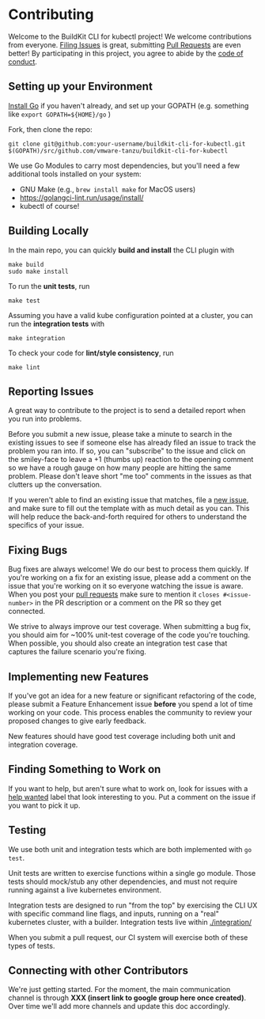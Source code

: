 # Contributing

Welcome to the BuildKit CLI for kubectl project!  We welcome contributions from everyone.  [Filing Issues](https://github.cm/vmware-tanzu/buildkit-cli-for-kubectl/issues/new) is great, submitting [Pull Requests](https://github.cm/vmware-tanzu/buildkit-cli-for-kubectl/pulls) are even better!  By participating in this project, you agree to abide by the [code of conduct](CODE-OF-CONDUCT.md).

## Setting up your Environment

[Install Go](https://golang.org/dl/) if you haven't already, and set up your GOPATH (e.g. something like `export GOPATH=${HOME}/go` )

Fork, then clone the repo:

    git clone git@github.com:your-username/buildkit-cli-for-kubectl.git $(GOPATH)/src/github.com/vmware-tanzu/buildkit-cli-for-kubectl

We use Go Modules to carry most dependencies, but you'll need a few additional tools installed on your system:

* GNU Make (e.g., `brew install make` for MacOS users)
* https://golangci-lint.run/usage/install/
* kubectl of course!

## Building Locally

In the main repo, you can quickly **build and install** the CLI plugin with

```
make build
sudo make install
```

To run the **unit tests**, run
```
make test
```

Assuming you have a valid kube configuration pointed at a cluster, you can run the **integration tests** with
```
make integration
```

To check your code for **lint/style consistency**, run
```
make lint
```

## Reporting Issues

A great way to contribute to the project is to send a detailed report when you run into problems.

Before you submit a new issue, please take a minute to search in the existing issues to see if someone else has already filed an issue to track the problem you ran into.  If so, you can "subscribe" to the issue and click on the smiley-face to leave a +1 (thumbs up) reaction to the opening comment so we have a rough gauge on how many people are hitting the same problem.  Please don't leave short "me too" comments in the issues as that clutters up the conversation.

If you weren't able to find an existing issue that matches, file a [new issue](https://github.cm/vmware-tanzu/buildkit-cli-for-kubectl/issues/new), and make sure to fill out the template with as much detail as you can.  This will help reduce the back-and-forth required for others to understand the specifics of your issue.

## Fixing Bugs

Bug fixes are always welcome!  We do our best to process them quickly.  If you're working on a fix for an existing issue, please add a comment on the issue that you're working on it so everyone watching the issue is aware.  When you post your [pull requests](https://github.cm/vmware-tanzu/buildkit-cli-for-kubectl/pulls) make sure to mention it `closes #<issue-number>` in the PR description or a comment on the PR so they get connected.

We strive to always improve our test coverage.  When submitting a bug fix, you should aim for ~100% unit-test coverage of the code you're touching.  When possible, you should also create an integration test case that captures the failure scenario you're fixing.

## Implementing new Features

If you've got an idea for a new feature or significant refactoring of the code, please submit a Feature Enhancement issue **before** you spend a lot of time working on your code.  This process enables the community to review your proposed changes to give early feedback.

New features should have good test coverage including both unit and integration coverage.

## Finding Something to Work on

If you want to help, but aren't sure what to work on, look for issues with a [help wanted](https://github.com/vmware-tanzu/buildkit-cli-for-kubectl/labels/help%20wanted) label that look interesting to you.  Put a comment on the issue if you want to pick it up.

## Testing

We use both unit and integration tests which are both implemented with `go test`.

Unit tests are written to exercise functions within a single go module.  Those tests should mock/stub any other dependencies, and must not require running against a live kubernetes environment.

Integration tests are designed to run "from the top" by exercising the CLI UX with specific command line flags, and inputs, running on a "real" kubernetes cluster, with a builder.  Integration tests live within [./integration/](./integration/)

When you submit a pull request, our CI system will exercise both of these types of tests.

## Connecting with other Contributors

We're just getting started.  For the moment, the main communication channel is through **XXX (insert link to google group here once created)**.  Over time we'll add more channels and update this doc accordingly.
